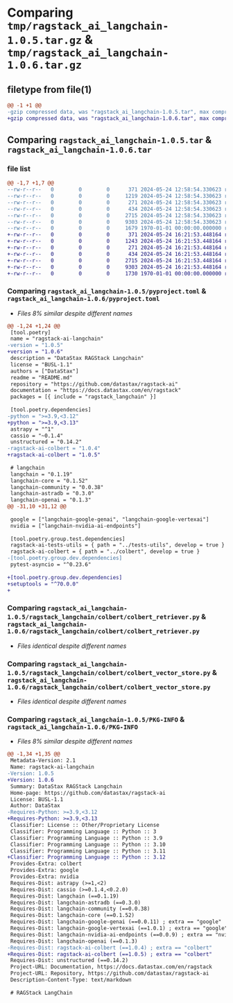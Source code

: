 # Comparing `tmp/ragstack_ai_langchain-1.0.5.tar.gz` & `tmp/ragstack_ai_langchain-1.0.6.tar.gz`

## filetype from file(1)

```diff
@@ -1 +1 @@
-gzip compressed data, was "ragstack_ai_langchain-1.0.5.tar", max compression
+gzip compressed data, was "ragstack_ai_langchain-1.0.6.tar", max compression
```

## Comparing `ragstack_ai_langchain-1.0.5.tar` & `ragstack_ai_langchain-1.0.6.tar`

### file list

```diff
@@ -1,7 +1,7 @@
--rw-r--r--   0        0        0      371 2024-05-24 12:58:54.330623 ragstack_ai_langchain-1.0.5/README.md
--rw-r--r--   0        0        0     1219 2024-05-24 12:58:54.330623 ragstack_ai_langchain-1.0.5/pyproject.toml
--rw-r--r--   0        0        0      271 2024-05-24 12:58:54.330623 ragstack_ai_langchain-1.0.5/ragstack_langchain/__init__.py
--rw-r--r--   0        0        0      434 2024-05-24 12:58:54.330623 ragstack_ai_langchain-1.0.5/ragstack_langchain/colbert/__init__.py
--rw-r--r--   0        0        0     2715 2024-05-24 12:58:54.330623 ragstack_ai_langchain-1.0.5/ragstack_langchain/colbert/colbert_retriever.py
--rw-r--r--   0        0        0     9303 2024-05-24 12:58:54.330623 ragstack_ai_langchain-1.0.5/ragstack_langchain/colbert/colbert_vector_store.py
--rw-r--r--   0        0        0     1679 1970-01-01 00:00:00.000000 ragstack_ai_langchain-1.0.5/PKG-INFO
+-rw-r--r--   0        0        0      371 2024-05-24 16:21:53.448164 ragstack_ai_langchain-1.0.6/README.md
+-rw-r--r--   0        0        0     1243 2024-05-24 16:21:53.448164 ragstack_ai_langchain-1.0.6/pyproject.toml
+-rw-r--r--   0        0        0      271 2024-05-24 16:21:53.448164 ragstack_ai_langchain-1.0.6/ragstack_langchain/__init__.py
+-rw-r--r--   0        0        0      434 2024-05-24 16:21:53.448164 ragstack_ai_langchain-1.0.6/ragstack_langchain/colbert/__init__.py
+-rw-r--r--   0        0        0     2715 2024-05-24 16:21:53.448164 ragstack_ai_langchain-1.0.6/ragstack_langchain/colbert/colbert_retriever.py
+-rw-r--r--   0        0        0     9303 2024-05-24 16:21:53.448164 ragstack_ai_langchain-1.0.6/ragstack_langchain/colbert/colbert_vector_store.py
+-rw-r--r--   0        0        0     1730 1970-01-01 00:00:00.000000 ragstack_ai_langchain-1.0.6/PKG-INFO
```

### Comparing `ragstack_ai_langchain-1.0.5/pyproject.toml` & `ragstack_ai_langchain-1.0.6/pyproject.toml`

 * *Files 8% similar despite different names*

```diff
@@ -1,24 +1,24 @@
 [tool.poetry]
 name = "ragstack-ai-langchain"
-version = "1.0.5"
+version = "1.0.6"
 description = "DataStax RAGStack Langchain"
 license = "BUSL-1.1"
 authors = ["DataStax"]
 readme = "README.md"
 repository = "https://github.com/datastax/ragstack-ai"
 documentation = "https://docs.datastax.com/en/ragstack"
 packages = [{ include = "ragstack_langchain" }]
 
 [tool.poetry.dependencies]
-python = ">=3.9,<3.12"
+python = ">=3.9,<3.13"
 astrapy = "^1"
 cassio = "~0.1.4"
 unstructured = "0.14.2"
-ragstack-ai-colbert = "1.0.4"
+ragstack-ai-colbert = "1.0.5"
 
 # langchain
 langchain = "0.1.19"
 langchain-core = "0.1.52"
 langchain-community = "0.0.38"
 langchain-astradb = "0.3.0"
 langchain-openai = "0.1.3"
@@ -31,10 +31,12 @@
 
 google = ["langchain-google-genai", "langchain-google-vertexai"]
 nvidia = ["langchain-nvidia-ai-endpoints"]
 
 [tool.poetry.group.test.dependencies]
 ragstack-ai-tests-utils = { path = "../tests-utils", develop = true }
 ragstack-ai-colbert = { path = "../colbert", develop = true }
-[tool.poetry.group.dev.dependencies]
 pytest-asyncio = "^0.23.6"
 
+[tool.poetry.group.dev.dependencies]
+setuptools = "^70.0.0"
+
```

### Comparing `ragstack_ai_langchain-1.0.5/ragstack_langchain/colbert/colbert_retriever.py` & `ragstack_ai_langchain-1.0.6/ragstack_langchain/colbert/colbert_retriever.py`

 * *Files identical despite different names*

### Comparing `ragstack_ai_langchain-1.0.5/ragstack_langchain/colbert/colbert_vector_store.py` & `ragstack_ai_langchain-1.0.6/ragstack_langchain/colbert/colbert_vector_store.py`

 * *Files identical despite different names*

### Comparing `ragstack_ai_langchain-1.0.5/PKG-INFO` & `ragstack_ai_langchain-1.0.6/PKG-INFO`

 * *Files 8% similar despite different names*

```diff
@@ -1,34 +1,35 @@
 Metadata-Version: 2.1
 Name: ragstack-ai-langchain
-Version: 1.0.5
+Version: 1.0.6
 Summary: DataStax RAGStack Langchain
 Home-page: https://github.com/datastax/ragstack-ai
 License: BUSL-1.1
 Author: DataStax
-Requires-Python: >=3.9,<3.12
+Requires-Python: >=3.9,<3.13
 Classifier: License :: Other/Proprietary License
 Classifier: Programming Language :: Python :: 3
 Classifier: Programming Language :: Python :: 3.9
 Classifier: Programming Language :: Python :: 3.10
 Classifier: Programming Language :: Python :: 3.11
+Classifier: Programming Language :: Python :: 3.12
 Provides-Extra: colbert
 Provides-Extra: google
 Provides-Extra: nvidia
 Requires-Dist: astrapy (>=1,<2)
 Requires-Dist: cassio (>=0.1.4,<0.2.0)
 Requires-Dist: langchain (==0.1.19)
 Requires-Dist: langchain-astradb (==0.3.0)
 Requires-Dist: langchain-community (==0.0.38)
 Requires-Dist: langchain-core (==0.1.52)
 Requires-Dist: langchain-google-genai (==0.0.11) ; extra == "google"
 Requires-Dist: langchain-google-vertexai (==1.0.1) ; extra == "google"
 Requires-Dist: langchain-nvidia-ai-endpoints (==0.0.9) ; extra == "nvidia"
 Requires-Dist: langchain-openai (==0.1.3)
-Requires-Dist: ragstack-ai-colbert (==1.0.4) ; extra == "colbert"
+Requires-Dist: ragstack-ai-colbert (==1.0.5) ; extra == "colbert"
 Requires-Dist: unstructured (==0.14.2)
 Project-URL: Documentation, https://docs.datastax.com/en/ragstack
 Project-URL: Repository, https://github.com/datastax/ragstack-ai
 Description-Content-Type: text/markdown
 
 # RAGStack LangChain
```


